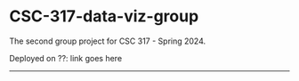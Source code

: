 # CSC-317-data-viz-group
The second group project for CSC 317 - Spring 2024. 

Deployed on ??:
link goes here

---
